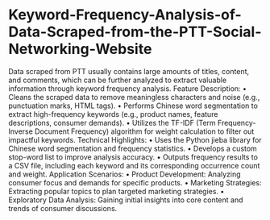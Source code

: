 # Keyword-Frequency-Analysis-of-Data-Scraped-from-the-PTT-Social-Networking-Website
Data scraped from PTT usually contains large amounts of titles, content, and comments, which can be further analyzed to extract valuable information through keyword frequency analysis.
Feature Description:
•	Cleans the scraped data to remove meaningless characters and noise (e.g., punctuation marks, HTML tags).
•	Performs Chinese word segmentation to extract high-frequency keywords (e.g., product names, feature descriptions, consumer demands).
•	Utilizes the TF-IDF (Term Frequency-Inverse Document Frequency) algorithm for weight calculation to filter out impactful keywords.
Technical Highlights:
•	Uses the Python jieba library for Chinese word segmentation and frequency statistics.
•	Develops a custom stop-word list to improve analysis accuracy.
•	Outputs frequency results to a CSV file, including each keyword and its corresponding occurrence count and weight.
Application Scenarios:
•	Product Development: Analyzing consumer focus and demands for specific products.
•	Marketing Strategies: Extracting popular topics to plan targeted marketing strategies.
•	Exploratory Data Analysis: Gaining initial insights into core content and trends of consumer discussions.
